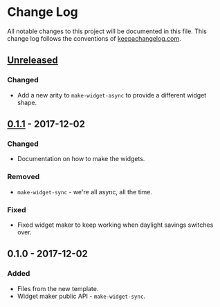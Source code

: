 # Change Log
All notable changes to this project will be documented in this file. This change log follows the conventions of [keepachangelog.com](http://keepachangelog.com/).

## [Unreleased]
### Changed
- Add a new arity to `make-widget-async` to provide a different widget shape.

## [0.1.1] - 2017-12-02
### Changed
- Documentation on how to make the widgets.

### Removed
- `make-widget-sync` - we're all async, all the time.

### Fixed
- Fixed widget maker to keep working when daylight savings switches over.

## 0.1.0 - 2017-12-02
### Added
- Files from the new template.
- Widget maker public API - `make-widget-sync`.

[Unreleased]: https://github.com/your-name/analyze-this/compare/0.1.1...HEAD
[0.1.1]: https://github.com/your-name/analyze-this/compare/0.1.0...0.1.1

